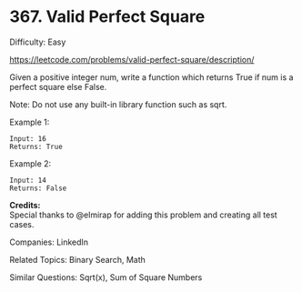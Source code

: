 # 367. Valid Perfect Square

Difficulty: Easy

https://leetcode.com/problems/valid-perfect-square/description/

Given a positive integer num, write a function which returns True if num is a perfect square else False.

Note: Do not use any built-in library function such as sqrt.

Example 1:
```
Input: 16
Returns: True
```
Example 2:
```
Input: 14
Returns: False
```

**Credits:**  
Special thanks to @elmirap for adding this problem and creating all test cases.

Companies: LinkedIn

Related Topics: Binary Search, Math

Similar Questions: Sqrt(x), Sum of Square Numbers
